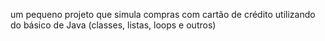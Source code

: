 um pequeno projeto que simula compras com cartão de crédito utilizando do básico de Java (classes, listas, loops e outros)
